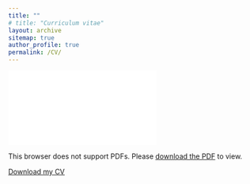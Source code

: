 ```yaml
---
title: ""
# title: "Curriculum vitae"
layout: archive
sitemap: true
author_profile: true
permalink: /CV/
---
```


<object data="/assets/documents/CV.pdf" type="application/pdf" width="700px" height="700px">
    <embed src="/assets/documents/CV.pdf">
        <p>This browser does not support PDFs. Please <a href="/assets/documents/CV.pdf">download the PDF</a> to view.</p>
    </embed>
</object>

[Download my CV](/assets/documents/CV.pdf)
